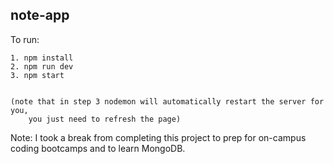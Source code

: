 ## note-app

To run:

    1. npm install
    2. npm run dev
    3. npm start


    (note that in step 3 nodemon will automatically restart the server for you,
        you just need to refresh the page)
        
Note: I took a break from completing this project to prep for on-campus coding bootcamps and to learn MongoDB. 
